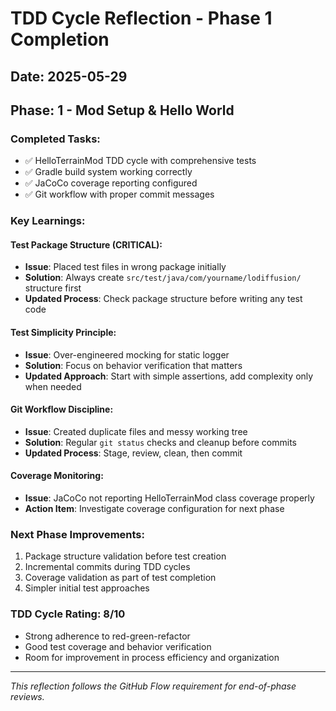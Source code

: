 # TDD Cycle Reflection - Phase 1 Completion

## Date: 2025-05-29
## Phase: 1 - Mod Setup & Hello World

### Completed Tasks:
- ✅ HelloTerrainMod TDD cycle with comprehensive tests
- ✅ Gradle build system working correctly  
- ✅ JaCoCo coverage reporting configured
- ✅ Git workflow with proper commit messages

### Key Learnings:

#### Test Package Structure (CRITICAL):
- **Issue**: Placed test files in wrong package initially
- **Solution**: Always create `src/test/java/com/yourname/lodiffusion/` structure first
- **Updated Process**: Check package structure before writing any test code

#### Test Simplicity Principle:
- **Issue**: Over-engineered mocking for static logger
- **Solution**: Focus on behavior verification that matters
- **Updated Approach**: Start with simple assertions, add complexity only when needed

#### Git Workflow Discipline:
- **Issue**: Created duplicate files and messy working tree
- **Solution**: Regular `git status` checks and cleanup before commits
- **Updated Process**: Stage, review, clean, then commit

#### Coverage Monitoring:
- **Issue**: JaCoCo not reporting HelloTerrainMod class coverage properly
- **Action Item**: Investigate coverage configuration for next phase

### Next Phase Improvements:
1. Package structure validation before test creation
2. Incremental commits during TDD cycles
3. Coverage validation as part of test completion
4. Simpler initial test approaches

### TDD Cycle Rating: 8/10
- Strong adherence to red-green-refactor
- Good test coverage and behavior verification
- Room for improvement in process efficiency and organization

---
*This reflection follows the GitHub Flow requirement for end-of-phase reviews.*
